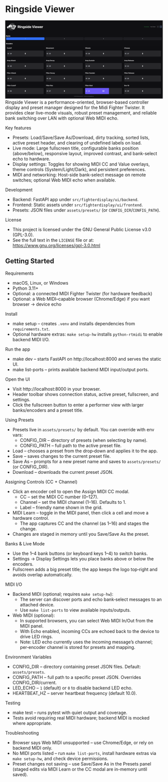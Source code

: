 Ringside Viewer
===============

![](assets/images/Screenshot1.png)
Ringside Viewer is a performance-oriented, browser-based controller display and preset manager designed for the Midi Fighter Twister. It provides clear live-mode visuals, robust preset management, and reliable bank switching over LAN with optional Web MIDI echo.

Key features
- Presets: Load/Save/Save As/Download, dirty tracking, sorted lists, active preset header, and clearing of undefined labels on load.
- Live mode: Large fullscreen title, configurable banks position (above/below), responsive layout, improved contrast, and bank-select echo to hardware.
- Display settings: Toggles for showing MIDI CC and Value overlays, theme controls (System/Light/Dark), and persistent preferences.
- MIDI and networking: Host-side bank-select message on remote switches; optional Web MIDI echo when available.

Development
- Backend: FastAPI app under `src/fighterdisplay/ui/backend`.
- Frontend: Static assets under `src/fighterdisplay/ui/frontend`.
- Presets: JSON files under `assets/presets/` (or `CONFIG_DIR`/`CONFIG_PATH`).

License
- This project is licensed under the GNU General Public License v3.0 (GPL-3.0).
- See the full text in the `LICENSE` file or at: https://www.gnu.org/licenses/gpl-3.0.html

Getting Started
---------------

Requirements
- macOS, Linux, or Windows
- Python 3.11+
- Optional: a connected MIDI Fighter Twister (for hardware feedback)
- Optional: a Web MIDI–capable browser (Chrome/Edge) if you want browser → device echo

Install
- make setup – creates `.venv` and installs dependencies from `requirements.txt`.
- Optional hardware extras: `make setup-hw` installs `python-rtmidi` to enable backend MIDI I/O.

Run the app
- make dev – starts FastAPI on http://localhost:8000 and serves the static UI.
- make list-ports – prints available backend MIDI input/output ports.

Open the UI
- Visit http://localhost:8000 in your browser.
- Header toolbar shows connection status, active preset, fullscreen, and settings.
- Click the fullscreen button to enter a performer view with larger banks/encoders and a preset title.

Using Presets
- Presets live in `assets/presets/` by default. You can override with env vars:
  - CONFIG_DIR – directory of presets (when selecting by name).
  - CONFIG_PATH – full path to the active preset file.
- Load – chooses a preset from the drop‑down and applies it to the app.
- Save – saves changes to the current preset file.
- Save As – prompts for a new preset name and saves to `assets/presets/` (or CONFIG_DIR).
- Download – downloads the current preset JSON.

Assigning Controls (CC + Channel)
- Click an encoder cell to open the Assign MIDI CC modal.
  - CC – set the MIDI CC number (0–127).
  - Channel – set the MIDI channel (1–16). Defaults to 1.
  - Label – friendly name shown in the grid.
- MIDI Learn – toggle in the MIDI panel, then click a cell and move a hardware control.
  - The app captures CC and the channel (as 1–16) and stages the change.
- Changes are staged in memory until you Save/Save As the preset.

Banks & Live Mode
- Use the 1–4 bank buttons (or keyboard keys 1–4) to switch banks.
- Settings → Display Settings lets you place banks above or below the encoders.
- Fullscreen adds a big preset title; the app keeps the logo top‑right and avoids overlap automatically.

MIDI I/O
- Backend MIDI (optional; requires `make setup-hw`):
  - The server can discover ports and echo bank‑select messages to an attached device.
  - Use `make list-ports` to view available inputs/outputs.
- Web MIDI (optional):
  - In supported browsers, you can select Web MIDI In/Out from the MIDI panel.
  - With Echo enabled, incoming CCs are echoed back to the device to drive LED rings.
  - Note: LED echo currently uses the incoming message’s channel; per‑encoder channel is stored for presets and mapping.

Environment Variables
- CONFIG_DIR – directory containing preset JSON files. Default: `assets/presets`.
- CONFIG_PATH – full path to a specific preset JSON. Overrides CONFIG_DIR/current.
- LED_ECHO – `1` (default) or `0` to disable backend LED echo.
- HEARTBEAT_HZ – server heartbeat frequency (default 10.0).

Testing
- make test – runs pytest with quiet output and coverage.
- Tests avoid requiring real MIDI hardware; backend MIDI is mocked where appropriate.

Troubleshooting
- Browser says Web MIDI unsupported – use Chrome/Edge, or rely on backend MIDI only.
- No MIDI ports listed – run `make list-ports`, install hardware extras via `make setup-hw`, and check device permissions.
- Preset changes not saving – use Save/Save As in the Presets panel (staged edits via MIDI Learn or the CC modal are in-memory until saved).
